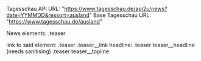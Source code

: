 Tagesschau API URL: "https://www.tagesschau.de/api2u/news?date=YYMMDD&ressort=ausland"
Base Tagesschau URL: "https://www.tagesschau.de/ausland"



News elements: .teaser

link to said element:
.teaser .teaser__link
headline:
.teaser teaser__headline (needs sanitising)
.teaser teaser__topline
